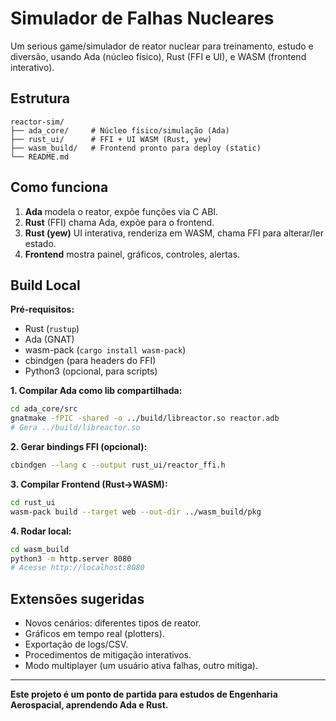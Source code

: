 # Simulador de Falhas Nucleares

Um serious game/simulador de reator nuclear para treinamento, estudo e diversão, usando Ada (núcleo físico), Rust (FFI e UI), e WASM (frontend interativo).

## Estrutura

```
reactor-sim/
├── ada_core/     # Núcleo físico/simulação (Ada)
├── rust_ui/      # FFI + UI WASM (Rust, yew)
├── wasm_build/   # Frontend pronto para deploy (static)
└── README.md
```

## Como funciona

1. **Ada** modela o reator, expõe funções via C ABI.
2. **Rust** (FFI) chama Ada, expõe para o frontend.
3. **Rust (yew)** UI interativa, renderiza em WASM, chama FFI para alterar/ler estado.
4. **Frontend** mostra painel, gráficos, controles, alertas.

## Build Local

**Pré-requisitos:**
- Rust (`rustup`)
- Ada (GNAT)
- wasm-pack (`cargo install wasm-pack`)
- cbindgen (para headers do FFI)
- Python3 (opcional, para scripts)

**1. Compilar Ada como lib compartilhada:**
```sh
cd ada_core/src
gnatmake -fPIC -shared -o ../build/libreactor.so reactor.adb
# Gera ../build/libreactor.so
```

**2. Gerar bindings FFI (opcional):**
```sh
cbindgen --lang c --output rust_ui/reactor_ffi.h
```

**3. Compilar Frontend (Rust→WASM):**
```sh
cd rust_ui
wasm-pack build --target web --out-dir ../wasm_build/pkg
```

**4. Rodar local:**
```sh
cd wasm_build
python3 -m http.server 8080
# Acesse http://localhost:8080
```

## Extensões sugeridas

- Novos cenários: diferentes tipos de reator.
- Gráficos em tempo real (plotters).
- Exportação de logs/CSV.
- Procedimentos de mitigação interativos.
- Modo multiplayer (um usuário ativa falhas, outro mitiga).

---

**Este projeto é um ponto de partida para estudos de Engenharia Aerospacial, aprendendo Ada e Rust.**